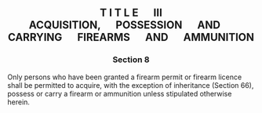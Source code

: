 ## <a name="title_3"></a><p align="center">T I T L E &emsp; III<br /> ACQUISITION, &emsp; POSSESSION &emsp; AND &emsp; CARRYING &emsp; FIREARMS &emsp; AND &emsp; AMMUNITION</p>

### <a name="section_8"></a><p align="center">Section 8</p>

Only persons who have been granted a firearm permit or firearm licence shall be permitted to acquire, with the exception of inheritance (Section 66), possess or carry a firearm or ammunition unless stipulated otherwise herein.

